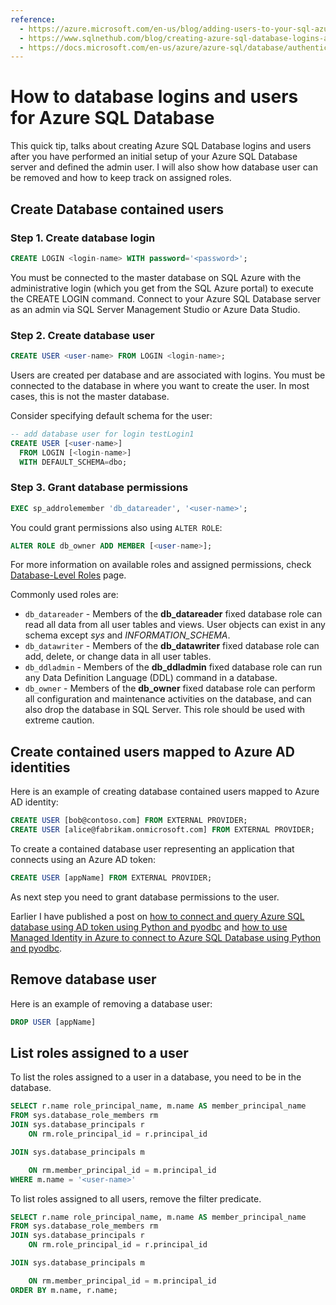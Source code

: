 ```yaml
---
reference:
  - https://azure.microsoft.com/en-us/blog/adding-users-to-your-sql-azure-database/
  - https://www.sqlnethub.com/blog/creating-azure-sql-database-logins-and-users/
  - https://docs.microsoft.com/en-us/azure/azure-sql/database/authentication-aad-configure?tabs=azure-powershell
---
```


# How to database logins and users for Azure SQL Database

This quick tip, talks about creating Azure SQL Database logins and users after you have performed an initial setup of your Azure SQL Database server and defined the admin user. I will also show how database user can be removed and how to keep track on assigned roles.

## Create Database contained users

### Step 1. Create database login

```sql
CREATE LOGIN <login-name> WITH password='<password>';
```

You must be connected to the master database on SQL Azure with the administrative login (which you get from the SQL Azure portal) to execute the CREATE LOGIN command. Connect to your Azure SQL Database server as an admin via SQL Server Management Studio or Azure Data Studio.

### Step 2. Create database user

```sql
CREATE USER <user-name> FROM LOGIN <login-name>;
```

Users are created per database and are associated with logins. You must be connected to the database in where you want to create the user. In most cases, this is not the master database. 

Consider specifying default schema for the user:

```sql
-- add database user for login testLogin1
CREATE USER [<user-name>]
  FROM LOGIN [<login-name>]
  WITH DEFAULT_SCHEMA=dbo;
```



### Step 3. Grant database permissions

```sql
EXEC sp_addrolemember 'db_datareader', '<user-name>';
```

You could grant permissions also using `ALTER ROLE`:

```sql
ALTER ROLE db_owner ADD MEMBER [<user-name>];
```

For more information on available roles and assigned permissions, check [Database-Level Roles](https://docs.microsoft.com/en-us/sql/relational-databases/security/authentication-access/database-level-roles?view=sql-server-ver15) page.

Commonly used roles are:

* `db_datareader` - Members of the **db_datareader** fixed database role can read all data from all user tables and views. User objects can exist in any schema except *sys* and *INFORMATION_SCHEMA*.
* `db_datawriter` - Members of the **db_datawriter** fixed database role can add, delete, or change data in all user tables.
* `db_ddladmin` - Members of the **db_ddladmin** fixed database role can run any Data Definition Language (DDL) command in a database.
* `db_owner` - Members of the **db_owner** fixed database role can perform all configuration and maintenance activities on the database, and can also drop the database in SQL Server. This role should be used with extreme caution.

## Create contained users mapped to Azure AD identities

Here is an example of creating database contained users mapped to Azure AD identity:

```sql
CREATE USER [bob@contoso.com] FROM EXTERNAL PROVIDER;
CREATE USER [alice@fabrikam.onmicrosoft.com] FROM EXTERNAL PROVIDER;
```

To create a contained database user representing an application that connects using an Azure AD token:

```sql
CREATE USER [appName] FROM EXTERNAL PROVIDER;
```

As next step you need to grant database permissions to the user.

Earlier I have published a post on [how to connect and query Azure SQL database using AD token using Python and pyodbc](howto-connect-and-query-sql-database-with-token-using-python-and-pyodbc.md) and [how to use Managed Identity in Azure to connect to Azure SQL Database using Python and pyodbc](how-to-connect-sql-database-app-service-managed-identity-python-pyodbc.md).

## Remove database user

Here is an example of removing a database user:

```sql
DROP USER [appName]
```



## List roles assigned to a user

To list the roles assigned to a user in a database, you need to be in the database.

```sql
SELECT r.name role_principal_name, m.name AS member_principal_name
FROM sys.database_role_members rm 
JOIN sys.database_principals r 
    ON rm.role_principal_id = r.principal_id

JOIN sys.database_principals m 

    ON rm.member_principal_id = m.principal_id
WHERE m.name = '<user-name>'
```

To list roles assigned to all users, remove the filter predicate.

```sql
SELECT r.name role_principal_name, m.name AS member_principal_name
FROM sys.database_role_members rm 
JOIN sys.database_principals r 
    ON rm.role_principal_id = r.principal_id

JOIN sys.database_principals m 

    ON rm.member_principal_id = m.principal_id
ORDER BY m.name, r.name;
```

